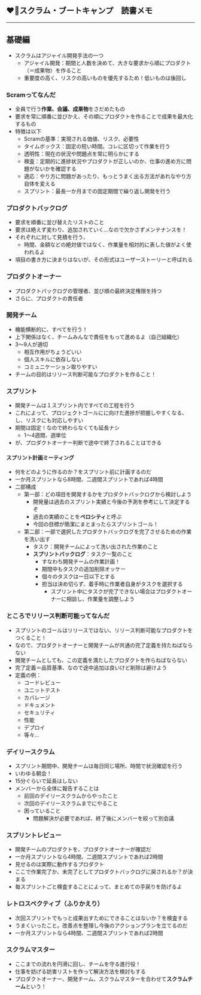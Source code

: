 ## ❤️‍🔥スクラム・ブートキャンプ　読書メモ

-------------------------

## 基礎編

- スクラムはアジャイル開発手法の一つ
  - アジャイル開発：期間と人数を決めて、大きな要求から順にプロダクト（＝成果物）を作ること
  - 重要度の高く、リスクの高いものを優先するため！低いものは後回し

### Scramってなんだ

- 全員で行う**作業、会議、成果物**をさだめたもの
- 要求を常に順番に並びかえ、その順にプロダクトを作ることで成果を最大化するもの
- 特徴は以下
  - Scramの基準：実現される価値、リスク、必要性
  - タイムボックス：固定の短い時間。コレに区切って作業を行う
  - 透明性：現在の状況や問題点を常に明らかにする
  - 検査：定期的に進捗状況やプロダクトが正しいのか、仕事の進め方に問題がないかを確認する
  - 適応：やり方に問題があったり、もっとうまく出る方法があれなやり方自体を変える
  - スプリント：最長一か月までの固定期間で繰り返し開発を行う
  
### プロダクトバックログ

- 要求を順番に並び替えたリストのこと
- 要求は絶えず変わり、追加されていく…なので欠かさずメンテナンスを！
- それぞれに対して見積を行う、
  - 時間、金額などの絶対値ではなく、作業量を相対的に表した値がよく使われるよ
- 項目の書き方に決まりはないが、その形式はユーザーストーリーと呼ばれる

### プロダクトオーナー

- プロダクトバックログの管理者、並び順の最終決定権限を持つ
- さらに、プロダクトの責任者

### 開発チーム

- 機能横断的に、すべてを行う！
- 上下関係はなく、チームみんなで責任をもって進めるよ（自己組織化）
- 3～9人が適切
  - 相互作用がちょうどいい
  - 個人スキルに依存しない
  - コミュニケーション取りやすい
- チームの目的はリリース判断可能なプロダクトを作ること！
 
### スプリント

- 開発チームは１スプリント内ですべての工程を行う
- これによって、プロジェクトゴールにに向けた進捗が把握しやすくなる、し、リスクにも対応しやすい
- 期間は固定！なので終わらなくても延長ナシ
  - 1～4週間、週単位
- が、プロダクトオーナー判断で途中で終了されることはできる

#### スプリント計画ミーティング

- 何をどのように作るのか？をスプリント前に計画するのだ
- 一か月スプリントなら8時間、二週間スプリントであれば4時間
- 二部構成
  - 第一部：どの項目を開発するかをプロダクトバックログから検討しよう
    - 開発量は過去のスプリント実績と今後の予測を参考にして決定するぞ
    - 過去の実績のことを**ペロシティ**と呼ぶ
    - 今回の目標が簡潔にまとまったらスプリントゴール！
  - 第二部：一部で選択したプロダクトバックログを完了させるための作業を洗い出す
    - タスク：開発チームによって洗い出された作業のこと
    - **スプリントバックログ**：タスク一覧のこと
      - すなわち開発チームの作業計画！
      - 期間中もタスクの追加削除オッケー
      - 個々のタスクは一日以下とする
      - 担当は決め切らず、着手時に作業者自身がタスクを選択する
        - スプリント中にタスクが完了できない場合はプロダクトオーナーに相談し、作業量を調整しよう

### ところでリリース判断可能ってなんだ

- スプリントのゴールはリリースではない、リリース判断可能なプロダクトをつくること！
- なので、プロダクトオーナーと開発チームが共通の完了定義を持たねばならない
- 開発チームとしても、この定義を満たしたプロダクトを作らねばならない
- 完了定義＝品質基準、なので途中追加は良いけど削除は避けよう
- 定義の例：
  - コードレビュー
  - ユニットテスト
  - カバレージ
  - ドキュメント
  - セキュリティ
  - 性能
  - デプロイ
  - 等々…

### デイリースクラム

- スプリント期間中、開発チームは毎日同じ場所、時間で状況確認を行う
- いわゆる朝会！
- 15分ぐらいで延長はしない
- メンバーから全体に報告することは
  - 前回のデイリースクラムからやったこと
  - 次回のデイリースクラムまでにやること
  - 困っていること
    - 問題解決が必要であれば、終了後にメンバーを絞って別会議
  
### スプリントレビュー

- 開発チームのプロダクトを、プロダクトオーナーが確認だ
- 一か月スプリントなら4時間、二週間スプリントであれば2時間
- 見せるのは実際に動作するプロダクト
- ここで作業完了か、未完了としてプロダクトバックログに戻されるか？が決まる
- 毎スプリントごと検査することによって、まとめての手戻りを防げるよ

### レトロスペクティブ（ふりかえり）

- 次回スプリントでもっと成果出すためにできることはないか？を検査する
- うまくいったこと。改善点を整理し今後のアクションプランを立てるのだ
- 一か月スプリントなら4時間、二週間スプリントであれば2時間

### スクラムマスター

- ここまでの流れを円滑に回し、チームを守る進行役！
- 仕事を妨げる妨害リストを作って解決方法を検討もする
- プロダクトオーナー、開発チーム、スクラムマスターを合わせて**スクラムチーム**という！

